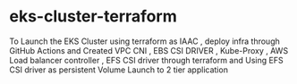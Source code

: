 # eks-cluster-terraform
To Launch the EKS Cluster using terraform as IAAC , deploy infra  through GitHub Actions and Created VPC CNI , EBS CSI DRIVER , Kube-Proxy ,  AWS Load balancer controller , EFS CSI driver through terraform and Using EFS CSI driver as persistent Volume Launch to 2 tier application 
  

